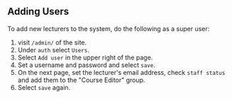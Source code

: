 ## Adding Users ##

To add new lecturers to the system, do the following as a super user:

1. visit `/admin/` of the site.
2. Under `auth` select `Users`.
3. Select `Add user` in the upper right of the page.
4. Set a username and password and select `save`.
5. On the next page, set the lecturer's email address, check `staff status` and add them to the "Course Editor" group.
6. Select `save` again.
